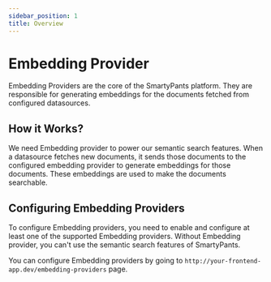 ```yaml
---
sidebar_position: 1
title: Overview
---
```


# Embedding Provider

Embedding Providers are the core of the SmartyPants platform. They are responsible for generating embeddings for the 
documents fetched from configured datasources.

## How it Works?

We need Embedding provider to power our semantic search features. When a datasource fetches new documents, it sends 
those documents to the configured embedding provider to generate embeddings for those documents. These embeddings are
used to make the documents searchable.

## Configuring Embedding Providers

To configure Embedding providers, you need to enable and configure at least one of the supported Embedding providers.
Without Embedding provider, you can't use the semantic search features of SmartyPants.

You can configure Embedding providers by going to `http://your-frontend-app.dev/embedding-providers` page.